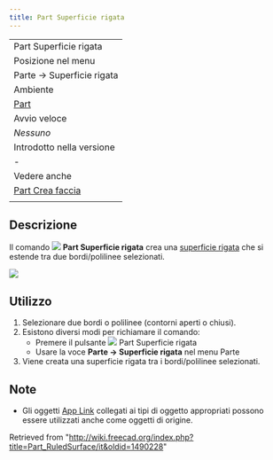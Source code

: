 ```yaml
---
title: Part Superficie rigata
---
```

|  |
| --- |
| Part Superficie rigata |
| Posizione nel menu |
| Parte → Superficie rigata |
| Ambiente |
| [Part](/Part_Workbench/it "Part Workbench/it") |
| Avvio veloce |
| *Nessuno* |
| Introdotto nella versione |
| - |
| Vedere anche |
| [Part Crea faccia](/Part_MakeFace/it "Part MakeFace/it") |
|  |

## Descrizione

Il comando ![](/images/Part_RuledSurface.svg) **Part Superficie rigata** crea una [superficie rigata](https://en.wikipedia.org/wiki/Ruled_surface) che si estende tra due bordi/polilinee selezionati.

![](/images/PartRuledSurface_it.png)

## Utilizzo

1. Selezionare due bordi o polilinee (contorni aperti o chiusi).
2. Esistono diversi modi per richiamare il comando:
   * Premere il pulsante ![](/images/Part_RuledSurface.svg) Part Superficie rigata
   * Usare la voce **Parte → Superficie rigata** nel menu Parte
3. Viene creata una superficie rigata tra i bordi/polilinee selezionati.

## Note

* Gli oggetti [App Link](/App_Link/it "App Link/it") collegati ai tipi di oggetto appropriati possono essere utilizzati anche come oggetti di origine.

Retrieved from "<http://wiki.freecad.org/index.php?title=Part_RuledSurface/it&oldid=1490228>"